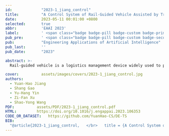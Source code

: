 ```yaml
---
id:             "2023-1_jiang_control"
title:          "A Control System of Rail-Guided Vehicle Assisted by Transdifferentiation Strategy of Lower Organisms"
date:           2023-05-11 00:01:00 +0800
selected:       true
abbr:           'EAAI 2023'
label:          ' <span class="badge badge-pill badge-custom badge-primary">TOP</span> <span class="badge badge-pill badge-custom badge-primary">SCI Q1</span> <span class="badge badge-pill badge-custom badge-primary">IF = 7.5</span> <span class="badge badge-pill badge-custom badge-primary">CCF-C</span> <span class="badge badge-pill badge-custom badge-primary">EI-Indexed Journal</span> '
pub_pre:        ' <span class="badge badge-pill badge-custom badge-secondary">Journal</span> '
pub:            "Engineering Applications of Artificial Intelligence"
pub_last:       ''
pub_date:       "2023"

abstract: >-
  Rail-guided vehicle is a logistics management device widely used to perform various material handling operations instead of manual labor. In processing scenarios, the dimensions of the material transfer path of a rail-guided vehicle are typically very large, which makes the optimization of the material transfer path very difficult. The transdifferentiation behavior of lower organisms was introduced into the evolutionary algorithm, and a large-scale differential evolution algorithm based on the transdifferentiation strategy was proposed, for achieving high-efficiency processing. This strategy makes it possible for some individuals with poor fitness to reach maturity again and be selected for the next iteration after losing some information and returning to their juvenile stage, which helps maintain the diversity of the population. Simulation results show that the proposed algorithm not only achieves an average 25.68% higher output rate than the comparison algorithms on the test cases but also has an excellent and stable effect distribution level on the extended problem space, which shows that the superiority of the proposed algorithm is not affected by the processing parameters. This research is expected to provide technical guidance for the processing of key components in the ship and aviation manufacturing industries.

cover:          assets/images/covers/2023-1_jiang_control.jpg
authors:
  - Yuan-Hao Jiang
  - Shang Gao
  - Yu-Hang Yin
  - Zi-Fan Xu
  - Shao-Yong Wang
PDF:          assets/PDF/2023-1_jiang_control.pdf
HTML:         https://doi.org/10.1016/j.engappai.2023.106353
CODE_OR_DATASET:   https://github.com/YuanHao-CS/DE-TS
BIB:
  "@article{2023-1_jiang_control,	</br>	title = {A Control System of Rail-Guided Vehicle Assisted by Transdifferentiation Strategy of Lower Organisms},	</br>	volume = {123},	</br>	issn = {0952-1976},	</br>	doi = {doi.org/10.1016/j.engappai.2023.106353},	</br>	language = {en-US},	</br>	journal = {Engineering Applications of Artificial Intelligence},	</br>	author = {Jiang, Yuan-Hao and Gao, Shang and Yin, Yu-Hang and Xu, Zi-Fan and Wang, Shao-Yong},	</br>	month = may,	</br>	year = {2023},	</br>	pages = {106353},	</br>}"
---
```

